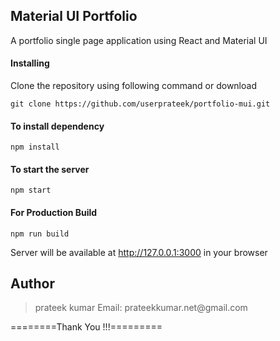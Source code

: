 ## Material UI Portfolio

A portfolio single page application using React and Material UI

#### Installing

Clone the repository using following command or download

```
git clone https://github.com/userprateek/portfolio-mui.git
```

#### To install dependency

```
npm install
```

#### To start the server

```
npm start
```

#### For Production Build

```
npm run build
```

Server will be available at http://127.0.0.1:3000 in your browser



## Author

<blockquote>
prateek kumar
Email: prateekkumar.net@gmail.com
</blockquote>

========Thank You !!!=========

